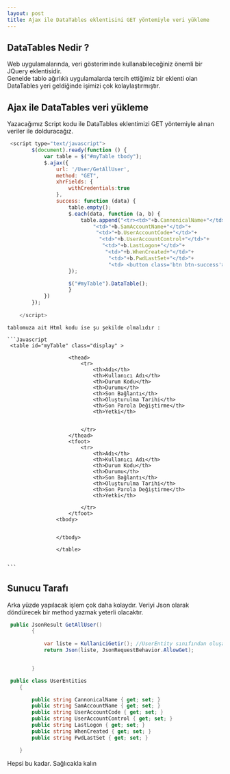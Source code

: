 ```yaml
---
layout: post
title: Ajax ile DataTables eklentisini GET yöntemiyle veri yükleme
---  
```

## DataTables Nedir ? ##
Web uygulamalarında, veri gösteriminde kullanabileceğiniz  önemli bir JQuery eklentisidir.  
Genelde tablo ağırlıklı uygulamalarda tercih ettiğimiz bir eklenti olan DataTables yeri geldiğinde işimizi çok kolaylaştırmıştır.  
## Ajax ile DataTables veri yükleme ##
Yazacağımız Script kodu ile DataTables eklentimizi GET yöntemiyle alınan veriler ile dolduracağız.  

```Javascript
 <script type="text/javascript">
        $(document).ready(function () {
            var table = $("#myTable tbody");
            $.ajax({
                url: '/User/GetAllUser',
                method: "GET",
                xhrFields: {
                    withCredentials:true
                },
                success: function (data) {
                    table.empty();
                    $.each(data, function (a, b) {
                        table.append("<tr><td>"+b.CannonicalName+"</td>"+
                            "<td>"+b.SamAccountName+"</td>"+
                             "<td>"+b.UserAccountCode+"</td>"+
                              "<td>"+b.UserAccountControl+"</td>"+
                               "<td>"+b.LastLogon+"</td>"+
                                "<td>"+b.WhenCreated+"</td>"+
                                 "<td>"+b.PwdLastSet+"</td>"+
                                 "<td> <button class='btn btn-success'>Yetki</button></td></tr>");
                    });

                    $("#myTable").DataTable();
                    }
            })
        });
                          
    </script>

```

   
    
    tablomuza ait Html kodu ise şu şekilde olmalıdır :  
    
    ```Javascript 
     <table id="myTable" class="display" >
                   
                        <thead>
                            <tr>
                                <th>Adı</th>
                                <th>Kullanıcı Adı</th>
                                <th>Durum Kodu</th>
                                <th>Durumu</th>
                                <th>Son Bağlantı</th>
                                <th>Oluşturulma Tarihi</th>
                                <th>Son Parola Değiştirme</th>
                                <th>Yetki</th>
                              

                            </tr>
                        </thead>
                        <tfoot>
                            <tr>
                                <th>Adı</th>
                                <th>Kullanıcı Adı</th>
                                <th>Durum Kodu</th>
                                <th>Durumu</th>
                                <th>Son Bağlantı</th>
                                <th>Oluşturulma Tarihi</th>
                                <th>Son Parola Değiştirme</th>
                                <th>Yetki</th>
                               
                            </tr>
                        </tfoot>
                    <tbody>


                    </tbody>
                      
                    </table>
    
    
    ```
    
## Sunucu Tarafı ##
Arka yüzde yapılacak işlem çok daha kolaydır. Veriyi Json olarak döndürecek bir method yazmak yeterli olacaktır.  

``` c# 
 public JsonResult GetAllUser()
        {
            
            var liste = KullaniciGetir(); //UserEntity sınıfından oluşan verilerin listesini döndüren method
            return Json(liste, JsonRequestBehavior.AllowGet);


        }

 public class UserEntities
    {

        public string CannonicalName { get; set; }
        public string SamAccountName { get; set; }
        public string UserAccountCode { get; set; }
        public string UserAccountControl { get; set; }
        public string LastLogon { get; set; }
        public string WhenCreated { get; set; }
        public string PwdLastSet { get; set; }

    }


```


 
 Hepsi bu kadar. Sağlıcakla kalın 



